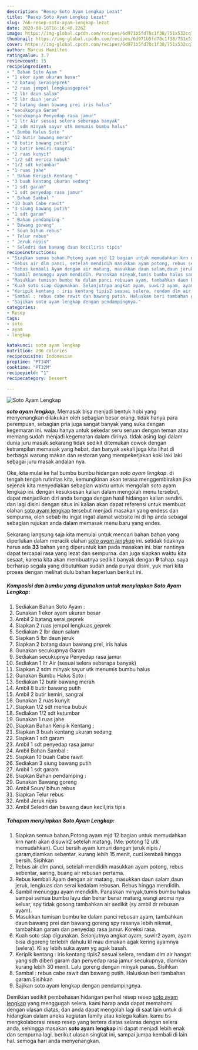 ```yaml
---
description: "Resep Soto Ayam Lengkap Lezat"
title: "Resep Soto Ayam Lengkap Lezat"
slug: 766-resep-soto-ayam-lengkap-lezat
date: 2020-08-16T16:16:40.226Z
image: https://img-global.cpcdn.com/recipes/6d971b5fd78c1f38/751x532cq70/soto-ayam-lengkap-foto-resep-utama.jpg
thumbnail: https://img-global.cpcdn.com/recipes/6d971b5fd78c1f38/751x532cq70/soto-ayam-lengkap-foto-resep-utama.jpg
cover: https://img-global.cpcdn.com/recipes/6d971b5fd78c1f38/751x532cq70/soto-ayam-lengkap-foto-resep-utama.jpg
author: Marcus Hamilton
ratingvalue: 3.7
reviewcount: 15
recipeingredient:
- " Bahan Soto Ayam "
- "1 ekor ayam ukuran besar"
- "2 batang seraigeprek"
- "2 ruas jempol lengkuasgeprek"
- "2 lbr daun salam"
- "5 lbr daun jeruk"
- "2 batang daun bawang prei iris halus"
- "secukupnya Garam"
- "secukupnya Penyedap rasa jamur"
- "1 ltr Air sesuai selera seberapa banyak"
- "2 sdm minyak sayur utk menumis bumbu halus"
- " Bumbu Halus Soto "
- "12 butir bawang merah"
- "8 butir bawang putih"
- "2 butir kemiri sangrai"
- "2 ruas kunyit"
- "1/2 sdt merica bubuk"
- "1/2 sdt ketumbar"
- "1 ruas jahe"
- " Bahan Keripik Kentang "
- "3 buah kentang ukuran sedang"
- "1 sdt garam"
- "1 sdt penyedap rasa jamur"
- " Bahan Sambal "
- "10 buah Cabe rawit"
- "3 siung bawang putih"
- "1 sdt garam"
- " Bahan pendamping "
- " Bawang goreng"
- " Soun bihun rebus"
- " Telur rebus"
- " Jeruk nipis"
- " Seledri dan bawang daun keciliris tipis"
recipeinstructions:
- "Siapkan semua bahan.Potong ayam mjd 12 bagian untuk memudahkan krn nanti akan disuwir2 setelah matang. (Me: potong 12 utk memudahkan). Cuci bersih ayam lumuri dengan jeruk nipis / garam,diamkan sebentar, kurang lebih 15 menit, cuci kembali hingga bersih. Sisihkan"
- "Rebus air dlm panci, setelah mendidih masukkan ayam potong, rebus sebentar, saring, buang air rebusan pertama."
- "Rebus kembali Ayam dengan air matang, masukkan daun salam,daun jeruk, lengkuas dan serai kedalam rebusan. Rebus hingga mendidih."
- "Sambil menunggu ayam mendidih. Panaskan minyak,tumis bumbu halus sampai semua bumbu layu dan benar benar matang,wangi aroma nya keluar, spy tidak gosong tambahkan air sedikit (sy ambil dr rebusan ayam)."
- "Masukkan tumisan bumbu ke dalam panci rebusan ayam, tambahkan daun bawang prei dan bawang goreng spy rasanya lebih nikmat, tambahkan garam dan penyedap rasa jamur. Koreksi rasa."
- "Kuah soto siap digunakan. Selanjutnya angkat ayam, suwir2 ayam, ayam bisa digoreng terlebih dahulu kl mau dimakan agak kering ayamnya (selera). Kl sy lebih suka ayam yg agak basah."
- "Keripik kentang : iris kentang tipis2 sesuai selera, rendam dlm air hangat yang sdh diberi garam dan penyedap rasa jamur secukupnya, diamkan kurang lebih 30 menit. Lalu goreng dengan minyak panas. Sisihkan"
- "Sambal : rebus cabe rawit dan bawang putih. Haluskan beri tambahan garam.Sisihkan"
- "Sajikan soto ayam lengkap dengan pendampingnya."
categories:
- Resep
tags:
- soto
- ayam
- lengkap

katakunci: soto ayam lengkap 
nutrition: 236 calories
recipecuisine: Indonesian
preptime: "PT34M"
cooktime: "PT32M"
recipeyield: "1"
recipecategory: Dessert

---
```



![Soto Ayam Lengkap](https://img-global.cpcdn.com/recipes/6d971b5fd78c1f38/751x532cq70/soto-ayam-lengkap-foto-resep-utama.jpg)

<b><i>soto ayam lengkap</i></b>, Memasak bisa menjadi bentuk hobi yang menyenangkan dilakukan oleh sebagian besar orang. tidak hanya para perempuan, sebagian pria juga sangat banyak yang suka dengan kegemaran ini. walau hanya untuk sekedar seru seruan dengan teman atau memang sudah menjadi kegemaran dalam dirinya. tidak asing lagi dalam dunia juru masak sekarang tidak sedikit ditemukan cowok dengan ketrampilan memasak yang hebat, dan banyak sekali juga kita lihat di berbagai warung makan dan restoran yang mempekerjakan koki laki laki sebagai juru masak andalan nya.



Oke, kita mulai ke hal bumbu bumbu hidangan <i>soto ayam lengkap</i>. di tengah tengah rutinitas kita, kemungkinan akan terasa menggembirakan jika sejenak kita menyediakan sebagian waktu untuk mengolah soto ayam lengkap ini. dengan kesuksesan kalian dalam mengolah menu tersebut, dapat menjadikan diri anda bangga dengan hasil hidangan kalian sendiri. dan lagi disini dengan situs ini kalian akan dapat referensi untuk membuat olahan <u>soto ayam lengkap</u> tersebut menjadi masakan yang endess dan sempurna, oleh sebab itu ingat ingat alamat website ini di hp anda sebagai sebagian rujukan anda dalam memasak menu baru yang endes.


Sekarang langsung saja kita memulai untuk mencari bahan bahan yang diperlukan dalam meracik olahan <u><i>soto ayam lengkap</i></u> ini. setidak tidaknya harus ada <b>33</b> bahan yang diperuntuk kan pada masakan ini. biar nantinya dapat tercapai rasa yang lezat dan sempurna. dan juga siapkan waktu kita sesaat, karena kita akan membuatnya sedikit banyak dengan <b>9</b> tahap. saya berharap segala yang dibutuhkan sudah anda punyai disini, yuk mari kita proses dengan melihat dulu bahan keperluan berikut ini.

<!--inarticleads1-->

##### Komposisi dan bumbu yang digunakan untuk menyiapkan Soto Ayam Lengkap:

1. Sediakan  Bahan Soto Ayam :
1. Gunakan 1 ekor ayam ukuran besar
1. Ambil 2 batang serai,geprek
1. Siapkan 2 ruas jempol lengkuas,geprek
1. Sediakan 2 lbr daun salam
1. Siapkan 5 lbr daun jeruk
1. Siapkan 2 batang daun bawang prei, iris halus
1. Gunakan secukupnya Garam
1. Sediakan secukupnya Penyedap rasa jamur
1. Sediakan 1 ltr Air (sesuai selera seberapa banyak)
1. Siapkan 2 sdm minyak sayur utk menumis bumbu halus
1. Gunakan  Bumbu Halus Soto :
1. Sediakan 12 butir bawang merah
1. Ambil 8 butir bawang putih
1. Ambil 2 butir kemiri, sangrai
1. Gunakan 2 ruas kunyit
1. Siapkan 1/2 sdt merica bubuk
1. Sediakan 1/2 sdt ketumbar
1. Gunakan 1 ruas jahe
1. Siapkan  Bahan Keripik Kentang :
1. Siapkan 3 buah kentang ukuran sedang
1. Siapkan 1 sdt garam
1. Ambil 1 sdt penyedap rasa jamur
1. Ambil  Bahan Sambal :
1. Siapkan 10 buah Cabe rawit
1. Sediakan 3 siung bawang putih
1. Ambil 1 sdt garam
1. Siapkan  Bahan pendamping :
1. Gunakan  Bawang goreng
1. Ambil  Soun/ bihun rebus
1. Siapkan  Telur rebus
1. Ambil  Jeruk nipis
1. Ambil  Seledri dan bawang daun kecil,iris tipis




<!--inarticleads2-->

##### Tahapan menyiapkan Soto Ayam Lengkap:

1. Siapkan semua bahan.Potong ayam mjd 12 bagian untuk memudahkan krn nanti akan disuwir2 setelah matang. (Me: potong 12 utk memudahkan). Cuci bersih ayam lumuri dengan jeruk nipis / garam,diamkan sebentar, kurang lebih 15 menit, cuci kembali hingga bersih. Sisihkan
1. Rebus air dlm panci, setelah mendidih masukkan ayam potong, rebus sebentar, saring, buang air rebusan pertama.
1. Rebus kembali Ayam dengan air matang, masukkan daun salam,daun jeruk, lengkuas dan serai kedalam rebusan. Rebus hingga mendidih.
1. Sambil menunggu ayam mendidih. Panaskan minyak,tumis bumbu halus sampai semua bumbu layu dan benar benar matang,wangi aroma nya keluar, spy tidak gosong tambahkan air sedikit (sy ambil dr rebusan ayam).
1. Masukkan tumisan bumbu ke dalam panci rebusan ayam, tambahkan daun bawang prei dan bawang goreng spy rasanya lebih nikmat, tambahkan garam dan penyedap rasa jamur. Koreksi rasa.
1. Kuah soto siap digunakan. Selanjutnya angkat ayam, suwir2 ayam, ayam bisa digoreng terlebih dahulu kl mau dimakan agak kering ayamnya (selera). Kl sy lebih suka ayam yg agak basah.
1. Keripik kentang : iris kentang tipis2 sesuai selera, rendam dlm air hangat yang sdh diberi garam dan penyedap rasa jamur secukupnya, diamkan kurang lebih 30 menit. Lalu goreng dengan minyak panas. Sisihkan
1. Sambal : rebus cabe rawit dan bawang putih. Haluskan beri tambahan garam.Sisihkan
1. Sajikan soto ayam lengkap dengan pendampingnya.




Demikian sedikit pembahasan hidangan perihal resep resep <u>soto ayam lengkap</u> yang menggugah selera. kami harap anda dapat memahami dengan ulasan diatas, dan anda dapat mengolah lagi di saat lain untuk di hidangkan dalam aneka kegiatan family atau kolega kalian. kamu bs mengkolaborasi resep resep yang tertera diatas selaras dengan selera anda, sehingga masakan <b>soto ayam lengkap</b> ini dapat menjadi lebih enak dan sempurna lagi. berikut ulasan singkat ini, sampai jumpa kembali di lain hal. semoga hari anda menyenangkan.
